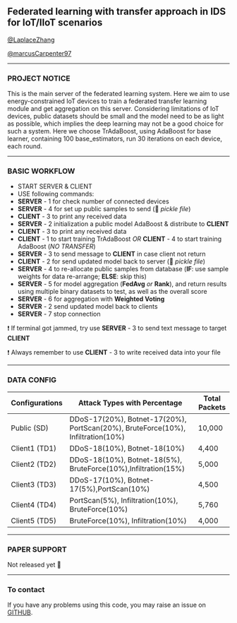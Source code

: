 ## Federated learning with transfer approach in IDS for IoT/IIoT scenarios

[@LaplaceZhang](https://github.com/LaplaceZhang) 

[@marcusCarpenter97](https://github.com/marcusCarpenter97)

***

### PROJECT NOTICE

This is the main server of the federated learning system. Here we aim to use energy-constrained IoT devices to 
train a federated transfer learning module and get aggregation on this server. Considering limitations of IoT 
devices, public datasets should be small and the model need to be as light as possible, which implies the deep
learning may not be a good choice for such a system. Here we choose TrAdaBoost, using AdaBoost for base learner,
containing 100 base_estimators, run 30 iterations on each device, each round.

***

### BASIC WORKFLOW

* START SERVER & CLIENT
* USE following commands:
* __SERVER__ - 1 for check number of connected devices
* __SERVER__ - 4 for set up public samples to send (:cucumber: *pickle file*)
* __CLIENT__ - 3 to print any received data
* __SERVER__ - 2 initialization a public model AdaBoost & distribute to __CLIENT__
* __CLIENT__ - 3 to print any received data 
* __CLIENT__ - 1 to start training TrAdaBoost _OR_  __CLIENT__ - 4 to start training AdaBoost (_NO TRANSFER_)
* __SERVER__ - 3 to send message to __CLIENT__ in case client not return
* __CLIENT__ - 2 for send updated model back to server (:cucumber: *pickle file*)
* __SERVER__ - 4 to re-allocate public samples from database (__IF__: use sample weights for data re-arrange; __ELSE__: skip this)
* __SERVER__ - 5 for model aggregation (__FedAvg__ *or* __Rank__), and return results using multiple binary datasets to test, as well as the overall score
* __SERVER__ - 6 for aggregation with __Weighted Voting__
* __SERVER__ - 2 send updated model back to clients
* __SERVER__ - 7 stop connection

:exclamation: If terminal got jammed, try use __SERVER__ - 3 to send text message to target __CLIENT__

:exclamation: Always remember to use __CLIENT__ - 3 to write received data into your file

***
### DATA CONFIG 

| Configurations | Attack Types with Percentage                                               | Total Packets |
|----------------|----------------------------------------------------------------------------|---------------|
| Public (SD)    | DDoS-17(20%), Botnet-17(20%), PortScan(20%),  BruteForce(10%), Infiltration(10%) | 10,000        |
| Client1 (TD1)  | DDoS-18(10%), Botnet-18(10%)                                                     | 4,400         |
| Client2 (TD2)  | DDoS-18(10%), Botnet-18(5%), BruteForce(10%),Infiltration(15%)                   | 5,000         |
| Client3 (TD3)  | DDoS-17(10%), Botnet-17(5%),PortScan(10%)                                        | 4,500         |
| Client4 (TD4)  | PortScan(5%), Infiltration(10%), BruteForce(10%)                           | 5,760         |
| Client5 (TD5)  | BruteForce(10%), Infiltration(10%)                                         | 4,000         |


***

### PAPER SUPPORT

Not released yet :no_entry_sign:

***

### To contact

If you have any problems using this code, you may raise an issue on [GITHUB](https://github.com/LaplaceZhang/FedTradaBoost).
